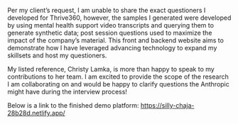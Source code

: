 Per my client’s request, I am unable to share the exact questioners I developed for Thrive360, however, the samples I generated were developed by using mental health support video transcripts and querying them to generate synthetic data; post session questions used to maximize the impact of the company’s material. This front and backend website aims to demonstrate how I have leveraged advancing technology to expand my skillsets and host my questioners. 

My listed reference, Christy Lamka, is more than happy to speak to my contributions to her team. I am excited to provide the scope of the research I am collaborating on and would be happy to clarify questions the Anthropic might have during the interview process!

Below is a link to the finished demo platform: https://silly-chaja-28b28d.netlify.app/
